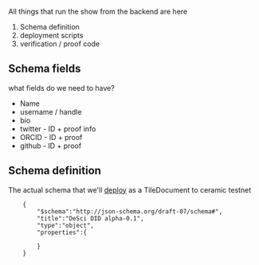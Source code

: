 All things that run the show from the backend are here
1. Schema definition
2. deployment scripts
3. verification / proof code


## Schema fields
what fields do we need to have?
- Name
- username / handle
- bio
- twitter - ID + proof info
- ORCID - ID + proof
- github - ID + proof

## Schema definition
The actual schema that we'll [deploy](https://developers.ceramic.network/tools/glaze/deploy-from-cli/) as a TileDocument to ceramic testnet

```
    {
        "$schema":"http://json-schema.org/draft-07/schema#",
        "title":"DeSci DID alpha-0.1",
        "type":"object",
        "properties":{

        }
    }
```
